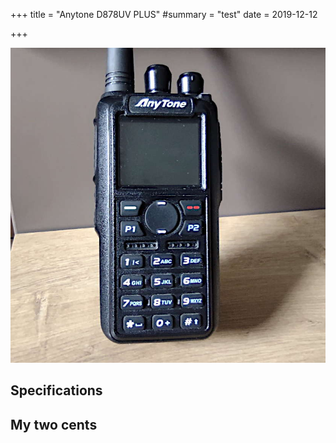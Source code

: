 +++
title = "Anytone D878UV PLUS"
#summary = "test"
date = 2019-12-12

+++

![The radio](radio.jpg)

## Specifications

## My two cents
